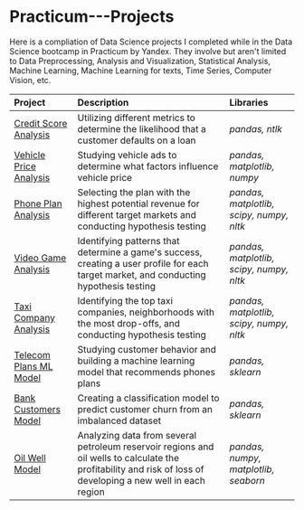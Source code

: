 # Practicum---Projects
Here is a compliation of  Data Science projects I completed while in the Data Science bootcamp in Practicum by Yandex. They involve but aren't limited to Data Preprocessing, Analysis and Visualization, Statistical Analysis, Machine Learning, Machine Learning for texts, Time Series, Computer Vision, etc.

| Project               | Description                                                                                 | Libraries                      |
|:--------------------- |:------------------------------------------------------------------------------------------- |:------------------------------ |
|[Credit Score Analysis](https://github.com/Wnewsom96/Practicum---Projects/tree/Project-1 "Credit Score Analysis")|Utilizing different metrics to determine the likelihood that a customer defaults on a loan|*pandas, ntlk*|
|[Vehicle Price Analysis](https://github.com/Wnewsom96/Practicum---Projects/tree/Project-2 "Vehicle Price Analysis")|Studying vehicle ads to determine what factors influence vehicle price|*pandas, matplotlib, numpy*|
|[Phone Plan Analysis](https://github.com/Wnewsom96/yandex-practicum/tree/Project-3 "Phone Plan Analysis")|Selecting the plan with the highest potential revenue for different target markets and conducting hypothesis testing|*pandas, matplotlib, scipy, numpy, nltk*|
|[Video Game Analysis](https://github.com/Wnewsom96/yandex-practicum/tree/Project-4 "Video Game Analysis")|Identifying patterns that determine a game's success, creating a user profile for each target market, and conducting hypothesis testing|*pandas, matplotlib, scipy, numpy, nltk*|
|[Taxi Company Analysis](https://github.com/Wnewsom96/yandex-practicum/tree/Project-5 "Taxi Company Analysis")|Identifying the top taxi companies, neighborhoods with the most drop-offs, and conducting hypothesis testing|*pandas, matplotlib, scipy, numpy, nltk*|
|[Telecom Plans ML Model](https://github.com/Wnewsom96/yandex-practicum/tree/Project-6 "Telecom Plans ML Model")|Studying customer behavior and building a machine learning model that recommends phones plans|*pandas, sklearn*|
|[Bank Customers Model](https://github.com/Wnewsom96/yandex-practicum/tree/Project-7 "Bank Customers Model")|Creating a classification model to predict customer churn from an imbalanced dataset|*pandas, sklearn*|
|[Oil Well Model](https://github.com/Wnewsom96/yandex-practicum/tree/Project-8 "Oil Well Model")|Analyzing data from several petroleum reservoir regions and oil wells to calculate the profitability and risk of loss of developing a new well in each region|*pandas, numpy, matplotlib, seaborn*|
